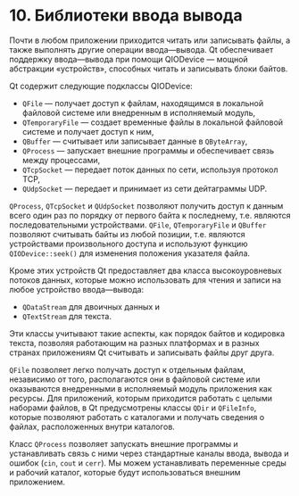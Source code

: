 # 10. Библиотеки ввода вывода

Почти в любом приложении приходится читать или записывать файлы, а также выполнять другие операции ввода—вывода. Qt обеспечивает поддержку ввода—вывода при помощи QIODevice — мощной абстракции «устройств», способных читать и записывать блоки байтов.

Qt содержит следующие подклассы QIODevice:

+ `QFile` — получает доступ к файлам, находящимся в локальной файловой системе или внедренным в исполняемый модуль,
+ `QTemporaryFile` — создает временные файлы в локальной файловой системе и получает доступ к ним,
+ `QBuffer` — считывает или записывает данные в `QByteArray`,
+ `QProcess` — запускает внешние программы и обеспечивает связь между процессами,
+ `QTcpSocket` — передает поток данных по сети, используя протокол TCP,
+ `QUdpSocket` — передает и принимает из сети дейтаграммы UDP.

`QProcess`, `QTcpSocket` и `QUdpSocket` позволяют получить доступ к данным всего один раз по порядку от первого байта к последнему, т.е. являются последовательными устройствами. `QFile`, `QTemporaryFile` и `QBuffer` позволяют считывать байты из любой позиции, т.е. являются устройствами произвольного доступа и используют функцию `QIODevice::seek()` для изменения положения указателя файла.

Кроме этих устройств Qt предоставляет два класса высокоуровневых потоков данных, которые можно использовать для чтения и записи на любое устройство ввода—вывода:

+ `QDataStream` для двоичных данных и
+ `QTextStream` для текста.

Эти классы учитывают такие аспекты, как порядок байтов и кодировка текста, позволяя работающим на разных платформах и в разных странах приложениям Qt считывать и записывать файлы друг друга.

`QFile` позволяет легко получать доступ к отдельным файлам, независимо от того, располагаются они в файловой системе или оказываются внедренными в исполняемый модуль приложения как ресурсы. Для приложений, которым приходится работать с целыми наборами файлов, в Qt предусмотрены классы `QDir` и `QFileInfo`, которые позволяют работать с каталогами и получать сведения о файлах, расположенных внутри каталогов.

Класс `QProcess` позволяет запускать внешние программы и устанавливать связь с ними через стандартные каналы ввода, вывода и ошибок (`cin`, `cout` и `cerr`). Мы можем устанавливать переменные среды и рабочий каталог, которые будут использоваться внешним приложением.

